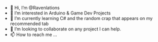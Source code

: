 - 👋 Hi, I’m @Ravenlations
- 👀 I’m interested in Arduino & Game Dev Projects
- 🌱 I’m currently learning C# and the random crap that appears on my recommended tab
- 💞️ I’m looking to collaborate on any project I can help.
- 📫 How to reach me ...


<!---
Ravenlations/Ravenlations is a ✨ special ✨ repository because its `README.md` (this file) appears on your GitHub profile.
You can click the Preview link to take a look at your changes.
--->
<div> </div>
